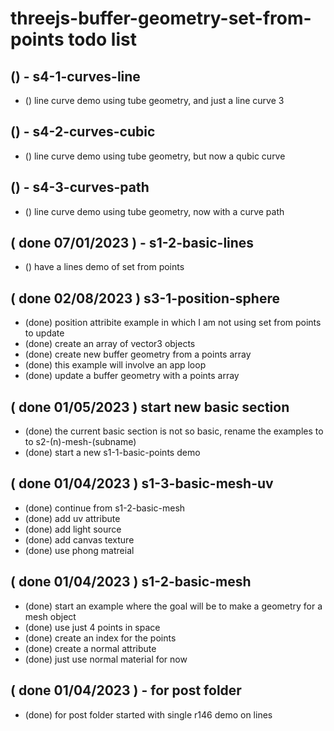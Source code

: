 # threejs-buffer-geometry-set-from-points todo list


<!-- CURVES SECTION -->

## () - s4-1-curves-line
* () line curve demo using tube geometry, and just a line curve 3

## () - s4-2-curves-cubic
* () line curve demo using tube geometry, but now a qubic curve

## () - s4-3-curves-path
* () line curve demo using tube geometry, now with a curve path


<!-- BASIC SECTION -->

## ( done 07/01/2023 ) - s1-2-basic-lines
* () have a lines demo of set from points

<!-- DONE -->

## ( done 02/08/2023 ) s3-1-position-sphere
* (done) position attribite example in which I am not using set from points to update
* (done) create an array of vector3 objects
* (done) create new buffer geometry from a points array
* (done) this example will involve an app loop
* (done) update a buffer geometry with a points array

## ( done 01/05/2023 ) start new basic section
* (done) the current basic section is not so basic, rename the examples to to s2-\(n\)-mesh-\(subname\)
* (done) start a new s1-1-basic-points demo

## ( done 01/04/2023 ) s1-3-basic-mesh-uv
* (done) continue from s1-2-basic-mesh
* (done) add uv attribute
* (done) add light source
* (done) add canvas texture
* (done) use phong matreial

## ( done 01/04/2023 ) s1-2-basic-mesh
* (done) start an example where the goal will be to make a geometry for a mesh object
* (done) use just 4 points in space
* (done) create an index for the points
* (done) create a normal attribute
* (done) just use normal material for now

## ( done 01/04/2023 ) - for post folder
* (done) for post folder started with single r146 demo on lines

